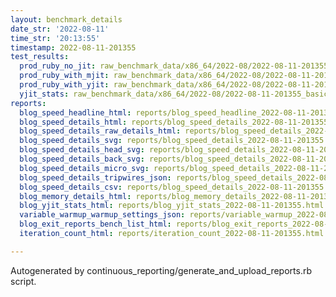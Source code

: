 ```yaml
---
layout: benchmark_details
date_str: '2022-08-11'
time_str: '20:13:55'
timestamp: 2022-08-11-201355
test_results:
  prod_ruby_no_jit: raw_benchmark_data/x86_64/2022-08/2022-08-11-201355_basic_benchmark_prod_ruby_no_jit.json
  prod_ruby_with_mjit: raw_benchmark_data/x86_64/2022-08/2022-08-11-201355_basic_benchmark_prod_ruby_with_mjit.json
  prod_ruby_with_yjit: raw_benchmark_data/x86_64/2022-08/2022-08-11-201355_basic_benchmark_prod_ruby_with_yjit.json
  yjit_stats: raw_benchmark_data/x86_64/2022-08/2022-08-11-201355_basic_benchmark_yjit_stats.json
reports:
  blog_speed_headline_html: reports/blog_speed_headline_2022-08-11-201355.html
  blog_speed_details_html: reports/blog_speed_details_2022-08-11-201355.html
  blog_speed_details_raw_details_html: reports/blog_speed_details_2022-08-11-201355.raw_details.html
  blog_speed_details_svg: reports/blog_speed_details_2022-08-11-201355.svg
  blog_speed_details_head_svg: reports/blog_speed_details_2022-08-11-201355.head.svg
  blog_speed_details_back_svg: reports/blog_speed_details_2022-08-11-201355.back.svg
  blog_speed_details_micro_svg: reports/blog_speed_details_2022-08-11-201355.micro.svg
  blog_speed_details_tripwires_json: reports/blog_speed_details_2022-08-11-201355.tripwires.json
  blog_speed_details_csv: reports/blog_speed_details_2022-08-11-201355.csv
  blog_memory_details_html: reports/blog_memory_details_2022-08-11-201355.html
  blog_yjit_stats_html: reports/blog_yjit_stats_2022-08-11-201355.html
  variable_warmup_warmup_settings_json: reports/variable_warmup_2022-08-11-201355.warmup_settings.json
  blog_exit_reports_bench_list_html: reports/blog_exit_reports_2022-08-11-201355.bench_list.html
  iteration_count_html: reports/iteration_count_2022-08-11-201355.html

---
```

Autogenerated by continuous_reporting/generate_and_upload_reports.rb script.
